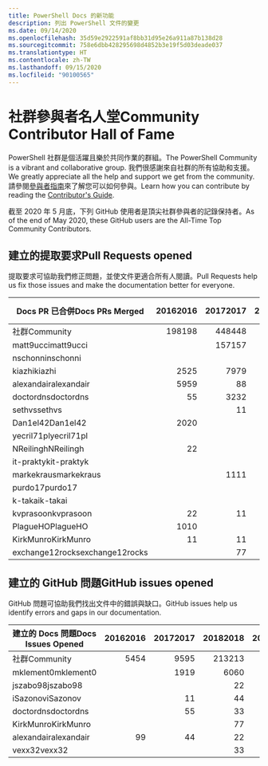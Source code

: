 ```yaml
---
title: PowerShell Docs 的新功能
description: 列出 PowerShell 文件的變更
ms.date: 09/14/2020
ms.openlocfilehash: 35d59e2922591af8bb31d95e26a911a87b138d28
ms.sourcegitcommit: 758e6dbb428295698d4852b3e19f5d03deade037
ms.translationtype: HT
ms.contentlocale: zh-TW
ms.lasthandoff: 09/15/2020
ms.locfileid: "90100565"
---
```

# <a name="community-contributor-hall-of-fame"></a><span data-ttu-id="1ea45-103">社群參與者名人堂</span><span class="sxs-lookup"><span data-stu-id="1ea45-103">Community Contributor Hall of Fame</span></span>

<span data-ttu-id="1ea45-104">PowerShell 社群是個活躍且樂於共同作業的群組。</span><span class="sxs-lookup"><span data-stu-id="1ea45-104">The PowerShell Community is a vibrant and collaborative group.</span></span> <span data-ttu-id="1ea45-105">我們很感謝來自社群的所有協助和支援。</span><span class="sxs-lookup"><span data-stu-id="1ea45-105">We greatly appreciate all the help and support we get from the community.</span></span> <span data-ttu-id="1ea45-106">請參閱[參與者指南][contrib]來了解您可以如何參與。</span><span class="sxs-lookup"><span data-stu-id="1ea45-106">Learn how you can contribute by reading the [Contributor's Guide][contrib].</span></span>

<span data-ttu-id="1ea45-107">截至 2020 年 5 月底，下列 GitHub 使用者是頂尖社群參與者的記錄保持者。</span><span class="sxs-lookup"><span data-stu-id="1ea45-107">As of the end of May 2020, these GitHub users are the All-Time Top Community Contributors.</span></span>

## <a name="pull-requests-opened"></a><span data-ttu-id="1ea45-108">建立的提取要求</span><span class="sxs-lookup"><span data-stu-id="1ea45-108">Pull Requests opened</span></span>

<span data-ttu-id="1ea45-109">提取要求可協助我們修正問題，並使文件更適合所有人閱讀。</span><span class="sxs-lookup"><span data-stu-id="1ea45-109">Pull Requests help us fix those issues and make the documentation better for everyone.</span></span>

| <span data-ttu-id="1ea45-110">Docs PR 已合併</span><span class="sxs-lookup"><span data-stu-id="1ea45-110">Docs PRs Merged</span></span> | <span data-ttu-id="1ea45-111">2016</span><span class="sxs-lookup"><span data-stu-id="1ea45-111">2016</span></span> | <span data-ttu-id="1ea45-112">2017</span><span class="sxs-lookup"><span data-stu-id="1ea45-112">2017</span></span> | <span data-ttu-id="1ea45-113">2018</span><span class="sxs-lookup"><span data-stu-id="1ea45-113">2018</span></span> | <span data-ttu-id="1ea45-114">2019</span><span class="sxs-lookup"><span data-stu-id="1ea45-114">2019</span></span> | <span data-ttu-id="1ea45-115">2020</span><span class="sxs-lookup"><span data-stu-id="1ea45-115">2020</span></span> | <span data-ttu-id="1ea45-116">總計</span><span class="sxs-lookup"><span data-stu-id="1ea45-116">Grand Total</span></span> |
| --------------- | ---: | ---: | ---: | ---: | ---: | ----------: |
| <span data-ttu-id="1ea45-117">社群</span><span class="sxs-lookup"><span data-stu-id="1ea45-117">Community</span></span>       |  <span data-ttu-id="1ea45-118">198</span><span class="sxs-lookup"><span data-stu-id="1ea45-118">198</span></span> |  <span data-ttu-id="1ea45-119">448</span><span class="sxs-lookup"><span data-stu-id="1ea45-119">448</span></span> |  <span data-ttu-id="1ea45-120">468</span><span class="sxs-lookup"><span data-stu-id="1ea45-120">468</span></span> |  <span data-ttu-id="1ea45-121">322</span><span class="sxs-lookup"><span data-stu-id="1ea45-121">322</span></span> |  <span data-ttu-id="1ea45-122">127</span><span class="sxs-lookup"><span data-stu-id="1ea45-122">127</span></span> |        <span data-ttu-id="1ea45-123">1566</span><span class="sxs-lookup"><span data-stu-id="1ea45-123">1566</span></span> |
| <span data-ttu-id="1ea45-124">matt9ucci</span><span class="sxs-lookup"><span data-stu-id="1ea45-124">matt9ucci</span></span>       |      |  <span data-ttu-id="1ea45-125">157</span><span class="sxs-lookup"><span data-stu-id="1ea45-125">157</span></span> |   <span data-ttu-id="1ea45-126">80</span><span class="sxs-lookup"><span data-stu-id="1ea45-126">80</span></span> |   <span data-ttu-id="1ea45-127">30</span><span class="sxs-lookup"><span data-stu-id="1ea45-127">30</span></span> |      |         <span data-ttu-id="1ea45-128">267</span><span class="sxs-lookup"><span data-stu-id="1ea45-128">267</span></span> |
| <span data-ttu-id="1ea45-129">nschonni</span><span class="sxs-lookup"><span data-stu-id="1ea45-129">nschonni</span></span>        |      |      |   <span data-ttu-id="1ea45-130">14</span><span class="sxs-lookup"><span data-stu-id="1ea45-130">14</span></span> |  <span data-ttu-id="1ea45-131">138</span><span class="sxs-lookup"><span data-stu-id="1ea45-131">138</span></span> |   <span data-ttu-id="1ea45-132">10</span><span class="sxs-lookup"><span data-stu-id="1ea45-132">10</span></span> |         <span data-ttu-id="1ea45-133">162</span><span class="sxs-lookup"><span data-stu-id="1ea45-133">162</span></span> |
| <span data-ttu-id="1ea45-134">kiazhi</span><span class="sxs-lookup"><span data-stu-id="1ea45-134">kiazhi</span></span>          |   <span data-ttu-id="1ea45-135">25</span><span class="sxs-lookup"><span data-stu-id="1ea45-135">25</span></span> |   <span data-ttu-id="1ea45-136">79</span><span class="sxs-lookup"><span data-stu-id="1ea45-136">79</span></span> |   <span data-ttu-id="1ea45-137">12</span><span class="sxs-lookup"><span data-stu-id="1ea45-137">12</span></span> |      |      |         <span data-ttu-id="1ea45-138">116</span><span class="sxs-lookup"><span data-stu-id="1ea45-138">116</span></span> |
| <span data-ttu-id="1ea45-139">alexandair</span><span class="sxs-lookup"><span data-stu-id="1ea45-139">alexandair</span></span>      |   <span data-ttu-id="1ea45-140">59</span><span class="sxs-lookup"><span data-stu-id="1ea45-140">59</span></span> |    <span data-ttu-id="1ea45-141">8</span><span class="sxs-lookup"><span data-stu-id="1ea45-141">8</span></span> |   <span data-ttu-id="1ea45-142">26</span><span class="sxs-lookup"><span data-stu-id="1ea45-142">26</span></span> |    <span data-ttu-id="1ea45-143">2</span><span class="sxs-lookup"><span data-stu-id="1ea45-143">2</span></span> |    <span data-ttu-id="1ea45-144">1</span><span class="sxs-lookup"><span data-stu-id="1ea45-144">1</span></span> |          <span data-ttu-id="1ea45-145">96</span><span class="sxs-lookup"><span data-stu-id="1ea45-145">96</span></span> |
| <span data-ttu-id="1ea45-146">doctordns</span><span class="sxs-lookup"><span data-stu-id="1ea45-146">doctordns</span></span>       |    <span data-ttu-id="1ea45-147">5</span><span class="sxs-lookup"><span data-stu-id="1ea45-147">5</span></span> |   <span data-ttu-id="1ea45-148">32</span><span class="sxs-lookup"><span data-stu-id="1ea45-148">32</span></span> |   <span data-ttu-id="1ea45-149">20</span><span class="sxs-lookup"><span data-stu-id="1ea45-149">20</span></span> |    <span data-ttu-id="1ea45-150">7</span><span class="sxs-lookup"><span data-stu-id="1ea45-150">7</span></span> |    <span data-ttu-id="1ea45-151">4</span><span class="sxs-lookup"><span data-stu-id="1ea45-151">4</span></span> |          <span data-ttu-id="1ea45-152">68</span><span class="sxs-lookup"><span data-stu-id="1ea45-152">68</span></span> |
| <span data-ttu-id="1ea45-153">sethvs</span><span class="sxs-lookup"><span data-stu-id="1ea45-153">sethvs</span></span>          |      |    <span data-ttu-id="1ea45-154">1</span><span class="sxs-lookup"><span data-stu-id="1ea45-154">1</span></span> |   <span data-ttu-id="1ea45-155">44</span><span class="sxs-lookup"><span data-stu-id="1ea45-155">44</span></span> |      |   <span data-ttu-id="1ea45-156">20</span><span class="sxs-lookup"><span data-stu-id="1ea45-156">20</span></span> |          <span data-ttu-id="1ea45-157">55</span><span class="sxs-lookup"><span data-stu-id="1ea45-157">55</span></span> |
| <span data-ttu-id="1ea45-158">Dan1el42</span><span class="sxs-lookup"><span data-stu-id="1ea45-158">Dan1el42</span></span>        |   <span data-ttu-id="1ea45-159">20</span><span class="sxs-lookup"><span data-stu-id="1ea45-159">20</span></span> |      |      |      |      |          <span data-ttu-id="1ea45-160">20</span><span class="sxs-lookup"><span data-stu-id="1ea45-160">20</span></span> |
| <span data-ttu-id="1ea45-161">yecril71pl</span><span class="sxs-lookup"><span data-stu-id="1ea45-161">yecril71pl</span></span>      |      |      |      |      |   <span data-ttu-id="1ea45-162">20</span><span class="sxs-lookup"><span data-stu-id="1ea45-162">20</span></span> |          <span data-ttu-id="1ea45-163">20</span><span class="sxs-lookup"><span data-stu-id="1ea45-163">20</span></span> |
| <span data-ttu-id="1ea45-164">NReilingh</span><span class="sxs-lookup"><span data-stu-id="1ea45-164">NReilingh</span></span>       |    <span data-ttu-id="1ea45-165">2</span><span class="sxs-lookup"><span data-stu-id="1ea45-165">2</span></span> |      |   <span data-ttu-id="1ea45-166">13</span><span class="sxs-lookup"><span data-stu-id="1ea45-166">13</span></span> |    <span data-ttu-id="1ea45-167">3</span><span class="sxs-lookup"><span data-stu-id="1ea45-167">3</span></span> |      |          <span data-ttu-id="1ea45-168">18</span><span class="sxs-lookup"><span data-stu-id="1ea45-168">18</span></span> |
| <span data-ttu-id="1ea45-169">it-praktyk</span><span class="sxs-lookup"><span data-stu-id="1ea45-169">it-praktyk</span></span>      |      |      |   <span data-ttu-id="1ea45-170">16</span><span class="sxs-lookup"><span data-stu-id="1ea45-170">16</span></span> |    <span data-ttu-id="1ea45-171">1</span><span class="sxs-lookup"><span data-stu-id="1ea45-171">1</span></span> |      |          <span data-ttu-id="1ea45-172">17</span><span class="sxs-lookup"><span data-stu-id="1ea45-172">17</span></span> |
| <span data-ttu-id="1ea45-173">markekraus</span><span class="sxs-lookup"><span data-stu-id="1ea45-173">markekraus</span></span>      |      |   <span data-ttu-id="1ea45-174">11</span><span class="sxs-lookup"><span data-stu-id="1ea45-174">11</span></span> |    <span data-ttu-id="1ea45-175">5</span><span class="sxs-lookup"><span data-stu-id="1ea45-175">5</span></span> |      |      |          <span data-ttu-id="1ea45-176">16</span><span class="sxs-lookup"><span data-stu-id="1ea45-176">16</span></span> |
| <span data-ttu-id="1ea45-177">purdo17</span><span class="sxs-lookup"><span data-stu-id="1ea45-177">purdo17</span></span>         |      |      |   <span data-ttu-id="1ea45-178">13</span><span class="sxs-lookup"><span data-stu-id="1ea45-178">13</span></span> |      |      |          <span data-ttu-id="1ea45-179">13</span><span class="sxs-lookup"><span data-stu-id="1ea45-179">13</span></span> |
| <span data-ttu-id="1ea45-180">k-takai</span><span class="sxs-lookup"><span data-stu-id="1ea45-180">k-takai</span></span>         |      |      |    <span data-ttu-id="1ea45-181">5</span><span class="sxs-lookup"><span data-stu-id="1ea45-181">5</span></span> |    <span data-ttu-id="1ea45-182">1</span><span class="sxs-lookup"><span data-stu-id="1ea45-182">1</span></span> |    <span data-ttu-id="1ea45-183">7</span><span class="sxs-lookup"><span data-stu-id="1ea45-183">7</span></span> |          <span data-ttu-id="1ea45-184">13</span><span class="sxs-lookup"><span data-stu-id="1ea45-184">13</span></span> |
| <span data-ttu-id="1ea45-185">kvprasoon</span><span class="sxs-lookup"><span data-stu-id="1ea45-185">kvprasoon</span></span>       |    <span data-ttu-id="1ea45-186">2</span><span class="sxs-lookup"><span data-stu-id="1ea45-186">2</span></span> |    <span data-ttu-id="1ea45-187">1</span><span class="sxs-lookup"><span data-stu-id="1ea45-187">1</span></span> |    <span data-ttu-id="1ea45-188">7</span><span class="sxs-lookup"><span data-stu-id="1ea45-188">7</span></span> |    <span data-ttu-id="1ea45-189">2</span><span class="sxs-lookup"><span data-stu-id="1ea45-189">2</span></span> |      |          <span data-ttu-id="1ea45-190">12</span><span class="sxs-lookup"><span data-stu-id="1ea45-190">12</span></span> |
| <span data-ttu-id="1ea45-191">PlagueHO</span><span class="sxs-lookup"><span data-stu-id="1ea45-191">PlagueHO</span></span>        |   <span data-ttu-id="1ea45-192">10</span><span class="sxs-lookup"><span data-stu-id="1ea45-192">10</span></span> |      |      |    <span data-ttu-id="1ea45-193">1</span><span class="sxs-lookup"><span data-stu-id="1ea45-193">1</span></span> |      |          <span data-ttu-id="1ea45-194">11</span><span class="sxs-lookup"><span data-stu-id="1ea45-194">11</span></span> |
| <span data-ttu-id="1ea45-195">KirkMunro</span><span class="sxs-lookup"><span data-stu-id="1ea45-195">KirkMunro</span></span>       |    <span data-ttu-id="1ea45-196">1</span><span class="sxs-lookup"><span data-stu-id="1ea45-196">1</span></span> |    <span data-ttu-id="1ea45-197">1</span><span class="sxs-lookup"><span data-stu-id="1ea45-197">1</span></span> |    <span data-ttu-id="1ea45-198">2</span><span class="sxs-lookup"><span data-stu-id="1ea45-198">2</span></span> |    <span data-ttu-id="1ea45-199">6</span><span class="sxs-lookup"><span data-stu-id="1ea45-199">6</span></span> |      |          <span data-ttu-id="1ea45-200">10</span><span class="sxs-lookup"><span data-stu-id="1ea45-200">10</span></span> |
| <span data-ttu-id="1ea45-201">exchange12rocks</span><span class="sxs-lookup"><span data-stu-id="1ea45-201">exchange12rocks</span></span> |      |    <span data-ttu-id="1ea45-202">7</span><span class="sxs-lookup"><span data-stu-id="1ea45-202">7</span></span> |    <span data-ttu-id="1ea45-203">3</span><span class="sxs-lookup"><span data-stu-id="1ea45-203">3</span></span> |      |      |          <span data-ttu-id="1ea45-204">10</span><span class="sxs-lookup"><span data-stu-id="1ea45-204">10</span></span> |

## <a name="github-issues-opened"></a><span data-ttu-id="1ea45-205">建立的 GitHub 問題</span><span class="sxs-lookup"><span data-stu-id="1ea45-205">GitHub issues opened</span></span>

<span data-ttu-id="1ea45-206">GitHub 問題可協助我們找出文件中的錯誤與缺口。</span><span class="sxs-lookup"><span data-stu-id="1ea45-206">GitHub issues help us identify errors and gaps in our documentation.</span></span>

| <span data-ttu-id="1ea45-207">建立的 Docs 問題</span><span class="sxs-lookup"><span data-stu-id="1ea45-207">Docs Issues Opened</span></span> | <span data-ttu-id="1ea45-208">2016</span><span class="sxs-lookup"><span data-stu-id="1ea45-208">2016</span></span> | <span data-ttu-id="1ea45-209">2017</span><span class="sxs-lookup"><span data-stu-id="1ea45-209">2017</span></span> | <span data-ttu-id="1ea45-210">2018</span><span class="sxs-lookup"><span data-stu-id="1ea45-210">2018</span></span> | <span data-ttu-id="1ea45-211">2019</span><span class="sxs-lookup"><span data-stu-id="1ea45-211">2019</span></span> | <span data-ttu-id="1ea45-212">2020</span><span class="sxs-lookup"><span data-stu-id="1ea45-212">2020</span></span> | <span data-ttu-id="1ea45-213">總計</span><span class="sxs-lookup"><span data-stu-id="1ea45-213">Grand Total</span></span> |
| ------------------ | ---: | ---: | ---: | ---: | ---: | ----------: |
| <span data-ttu-id="1ea45-214">社群</span><span class="sxs-lookup"><span data-stu-id="1ea45-214">Community</span></span>          |   <span data-ttu-id="1ea45-215">54</span><span class="sxs-lookup"><span data-stu-id="1ea45-215">54</span></span> |   <span data-ttu-id="1ea45-216">95</span><span class="sxs-lookup"><span data-stu-id="1ea45-216">95</span></span> |  <span data-ttu-id="1ea45-217">213</span><span class="sxs-lookup"><span data-stu-id="1ea45-217">213</span></span> |  <span data-ttu-id="1ea45-218">575</span><span class="sxs-lookup"><span data-stu-id="1ea45-218">575</span></span> |  <span data-ttu-id="1ea45-219">420</span><span class="sxs-lookup"><span data-stu-id="1ea45-219">420</span></span> |        <span data-ttu-id="1ea45-220">1360</span><span class="sxs-lookup"><span data-stu-id="1ea45-220">1360</span></span> |
| <span data-ttu-id="1ea45-221">mklement0</span><span class="sxs-lookup"><span data-stu-id="1ea45-221">mklement0</span></span>          |      |   <span data-ttu-id="1ea45-222">19</span><span class="sxs-lookup"><span data-stu-id="1ea45-222">19</span></span> |   <span data-ttu-id="1ea45-223">60</span><span class="sxs-lookup"><span data-stu-id="1ea45-223">60</span></span> |   <span data-ttu-id="1ea45-224">56</span><span class="sxs-lookup"><span data-stu-id="1ea45-224">56</span></span> |   <span data-ttu-id="1ea45-225">46</span><span class="sxs-lookup"><span data-stu-id="1ea45-225">46</span></span> |         <span data-ttu-id="1ea45-226">181</span><span class="sxs-lookup"><span data-stu-id="1ea45-226">181</span></span> |
| <span data-ttu-id="1ea45-227">jszabo98</span><span class="sxs-lookup"><span data-stu-id="1ea45-227">jszabo98</span></span>           |      |      |    <span data-ttu-id="1ea45-228">2</span><span class="sxs-lookup"><span data-stu-id="1ea45-228">2</span></span> |   <span data-ttu-id="1ea45-229">15</span><span class="sxs-lookup"><span data-stu-id="1ea45-229">15</span></span> |    <span data-ttu-id="1ea45-230">6</span><span class="sxs-lookup"><span data-stu-id="1ea45-230">6</span></span> |          <span data-ttu-id="1ea45-231">23</span><span class="sxs-lookup"><span data-stu-id="1ea45-231">23</span></span> |
| <span data-ttu-id="1ea45-232">iSazonov</span><span class="sxs-lookup"><span data-stu-id="1ea45-232">iSazonov</span></span>           |      |    <span data-ttu-id="1ea45-233">1</span><span class="sxs-lookup"><span data-stu-id="1ea45-233">1</span></span> |    <span data-ttu-id="1ea45-234">4</span><span class="sxs-lookup"><span data-stu-id="1ea45-234">4</span></span> |   <span data-ttu-id="1ea45-235">10</span><span class="sxs-lookup"><span data-stu-id="1ea45-235">10</span></span> |    <span data-ttu-id="1ea45-236">7</span><span class="sxs-lookup"><span data-stu-id="1ea45-236">7</span></span> |          <span data-ttu-id="1ea45-237">22</span><span class="sxs-lookup"><span data-stu-id="1ea45-237">22</span></span> |
| <span data-ttu-id="1ea45-238">doctordns</span><span class="sxs-lookup"><span data-stu-id="1ea45-238">doctordns</span></span>          |      |    <span data-ttu-id="1ea45-239">5</span><span class="sxs-lookup"><span data-stu-id="1ea45-239">5</span></span> |    <span data-ttu-id="1ea45-240">3</span><span class="sxs-lookup"><span data-stu-id="1ea45-240">3</span></span> |    <span data-ttu-id="1ea45-241">5</span><span class="sxs-lookup"><span data-stu-id="1ea45-241">5</span></span> |    <span data-ttu-id="1ea45-242">4</span><span class="sxs-lookup"><span data-stu-id="1ea45-242">4</span></span> |          <span data-ttu-id="1ea45-243">17</span><span class="sxs-lookup"><span data-stu-id="1ea45-243">17</span></span> |
| <span data-ttu-id="1ea45-244">KirkMunro</span><span class="sxs-lookup"><span data-stu-id="1ea45-244">KirkMunro</span></span>          |      |      |    <span data-ttu-id="1ea45-245">7</span><span class="sxs-lookup"><span data-stu-id="1ea45-245">7</span></span> |    <span data-ttu-id="1ea45-246">7</span><span class="sxs-lookup"><span data-stu-id="1ea45-246">7</span></span> |    <span data-ttu-id="1ea45-247">1</span><span class="sxs-lookup"><span data-stu-id="1ea45-247">1</span></span> |          <span data-ttu-id="1ea45-248">15</span><span class="sxs-lookup"><span data-stu-id="1ea45-248">15</span></span> |
| <span data-ttu-id="1ea45-249">alexandair</span><span class="sxs-lookup"><span data-stu-id="1ea45-249">alexandair</span></span>         |    <span data-ttu-id="1ea45-250">9</span><span class="sxs-lookup"><span data-stu-id="1ea45-250">9</span></span> |    <span data-ttu-id="1ea45-251">4</span><span class="sxs-lookup"><span data-stu-id="1ea45-251">4</span></span> |    <span data-ttu-id="1ea45-252">2</span><span class="sxs-lookup"><span data-stu-id="1ea45-252">2</span></span> |      |      |          <span data-ttu-id="1ea45-253">15</span><span class="sxs-lookup"><span data-stu-id="1ea45-253">15</span></span> |
| <span data-ttu-id="1ea45-254">vexx32</span><span class="sxs-lookup"><span data-stu-id="1ea45-254">vexx32</span></span>             |      |      |    <span data-ttu-id="1ea45-255">3</span><span class="sxs-lookup"><span data-stu-id="1ea45-255">3</span></span> |   <span data-ttu-id="1ea45-256">11</span><span class="sxs-lookup"><span data-stu-id="1ea45-256">11</span></span> |      |          <span data-ttu-id="1ea45-257">14</span><span class="sxs-lookup"><span data-stu-id="1ea45-257">14</span></span> |

<!-- Link references -->
[contrib]: contributing/overview.md
